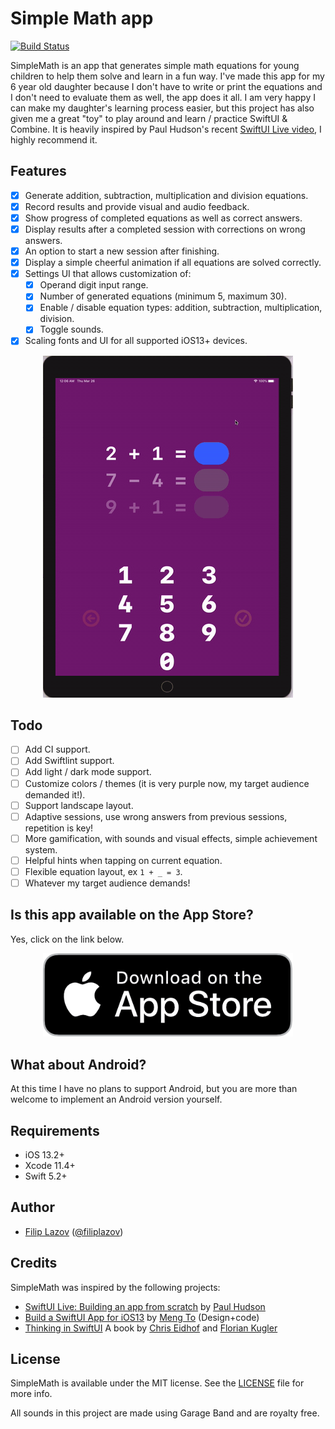 # Simple Math app

[![Build Status](https://app.bitrise.io/app/bdde9ef31505ea1c/status.svg?token=Hm5PXHsL4uQeV_oGsKFtuA&branch=master)](https://app.bitrise.io/app/bdde9ef31505ea1c)

SimpleMath is an app that generates simple math equations for young children to help them solve and learn in a fun way. I've made this app for my 6 year old daughter because I don't have to write or print the equations and I don't need to evaluate them as well, the app does it all. 
I am very happy I can make my daughter's learning process easier, but this project has also given me a great "toy" to play around and learn / practice SwiftUI & Combine.
It is heavily inspired by Paul Hudson's recent [SwiftUI Live video](https://www.youtube.com/watch?v=FE4ys3tW1VI), I highly recommend it.

## Features

- [x] Generate addition, subtraction, multiplication and division equations.
- [x] Record results and provide visual and audio feedback.
- [x] Show progress of completed equations as well as correct answers.
- [x] Display results after a completed session with corrections on wrong answers.
- [x] An option to start a new session after finishing.
- [x] Display a simple cheerful animation if all equations are solved correctly.
- [x] Settings UI that allows customization of:
    - [x] Operand digit input range.
    - [x] Number of generated equations (minimum 5, maximum 30).
    - [x] Enable / disable equation types: addition, subtraction, multiplication, division.
    - [x] Toggle sounds.
- [x] Scaling fonts and UI for all supported iOS13+ devices.

<p align="center">
    <img src="Images/Recording.gif" width="400" max-width="90%" alt="SimpleMath" />
</p>

## Todo

- [ ] Add CI support.
- [ ] Add Swiftlint support.
- [ ] Add light / dark mode support.
- [ ] Customize colors / themes (it is very purple now, my target audience demanded it!).
- [ ] Support landscape layout.
- [ ] Adaptive sessions, use wrong answers from previous sessions, repetition is key!
- [ ] More gamification, with sounds and visual effects, simple achievement system.
- [ ] Helpful hints when tapping on current equation.
- [ ] Flexible equation layout, ex `1 + _ = 3`.
- [ ] Whatever my target audience demands!

## Is this app available on the App Store?

Yes, click on the link below.

<p align="center">
  <a href="https://apps.apple.com/us/app/simple-math-learn-by-solving/id1508285174?ls=1">
    <img src="Images/appstore.png" width="400" max-width="90%" alt="App Store" />
  </a>
</p>

## What about Android?

At this time I have no plans to support Android, but you are more than welcome to implement an Android version yourself.

## Requirements

- iOS 13.2+
- Xcode 11.4+
- Swift 5.2+

## Author
* [Filip Lazov](https://github.com/filiplazov) ([@filiplazov](https://twitter.com/filiplazov))

## Credits
SimpleMath was inspired by the following projects:

* [SwiftUI Live: Building an app from scratch](https://www.youtube.com/watch?v=FE4ys3tW1VI) by [Paul Hudson](https://twitter.com/twostraws)
* [Build a SwiftUI App for iOS13](https://designcode.io/swiftui?promo=learnswiftui) by [Meng To](https://twitter.com/MengTo) (Design+code)
* [Thinking in SwiftUI](https://www.objc.io/books/thinking-in-swiftui/) A book by [Chris Eidhof](https://twitter.com/chriseidhof) and [Florian Kugler](https://twitter.com/floriankugler)

## License

SimpleMath is available under the MIT license. See the [LICENSE](LICENSE) file for more info.

All sounds in this project are made using Garage Band and are royalty free.